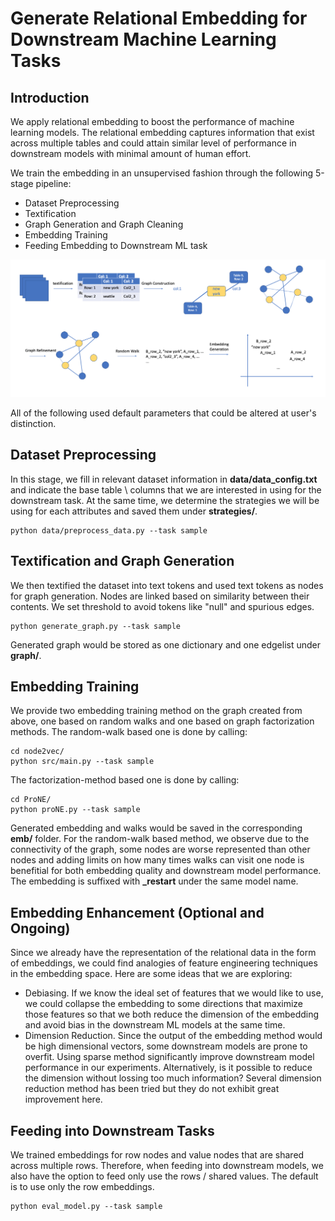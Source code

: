 
# Generate Relational Embedding for Downstream Machine Learning Tasks

  
## Introduction

  

We apply relational embedding to boost the performance of machine learning models. The relational embedding captures information that exist across multiple tables and could attain similar level of performance in downstream models with minimal amount of human effort.

 
We train the embedding in an unsupervised fashion through the following 5-stage pipeline: 

- Dataset Preprocessing
- Textification 
- Graph Generation and Graph Cleaning 
- Embedding Training 
- Feeding Embedding to Downstream ML task 

![System Pipeline](Sys-pipeline.png)

 All of the following used default parameters that could be altered at user's distinction. 
  

## Dataset Preprocessing
In this stage, we fill in relevant dataset information in **data/data_config.txt** and indicate the base table \ columns that we are interested in using for the downstream task. At the same time, we determine the strategies we will be using for each attributes and saved them under **strategies/**.

```
python data/preprocess_data.py --task sample 
```

## Textification and Graph Generation 
We then textified the dataset into text tokens and used text tokens as nodes for graph generation. Nodes are linked based on similarity between their contents. We set threshold to avoid tokens like "null" and spurious edges. 

```
python generate_graph.py --task sample 
```

Generated graph would be stored as one dictionary and one edgelist under **graph/**. 

## Embedding Training 
We provide two embedding training method on the graph created from above, one based on random walks and one based on graph factorization methods. The random-walk based one is done by calling: 

```
cd node2vec/ 
python src/main.py --task sample 
```
 
 The factorization-method based one is done by calling: 
 ```
 cd ProNE/ 
python proNE.py --task sample 
 ```

Generated embedding and walks would be saved in the corresponding **emb/** folder. For the random-walk based method, we observe due to the connectivity of the graph, some nodes are worse represented than other nodes and adding limits on how many times walks can visit one node is benefitial for both embedding quality and downstream model performance. The embedding is suffixed with **_restart** under the same model name. 
  

## Embedding Enhancement (Optional and Ongoing) 
Since we already have the representation of the relational data in the form of embeddings, we could find analogies of feature engineering techniques in the embedding space. Here are some ideas that we are exploring: 

- Debiasing. If we know the ideal set of features that we would like to use, we could collapse the embedding to some directions that maximize those features so that we both reduce the dimension of the embedding and avoid bias in the downstream ML models at the same time. 
- Dimension Reduction. Since the output of the embedding method would be high dimensional vectors, some downstream models are prone to overfit. Using sparse method significantly improve downstream model performance in our experiments. Alternatively, is it possible to reduce the dimension without lossing too much information? Several dimension reduction method has been tried but they do not exhibit great improvement here. 

## Feeding into Downstream Tasks 
We trained embeddings for row nodes and value nodes that are shared across multiple rows. Therefore, when feeding into downstream models, we also have the option to feed only use the rows / shared values. The default is to use only the row embeddings.

```
python eval_model.py --task sample 
```